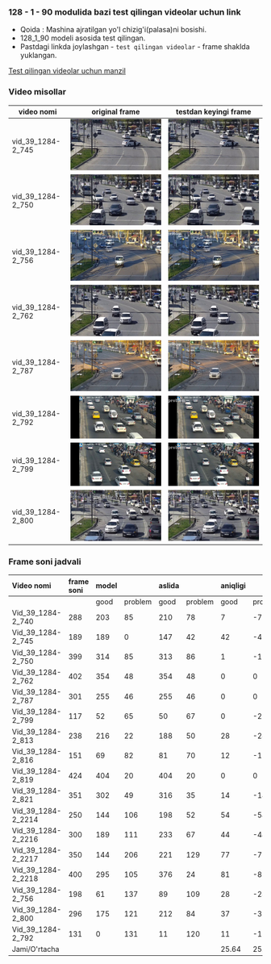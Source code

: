 ### 128 - 1 - 90 modulida bazi test qilingan videolar uchun link


* Qoida : Mashina ajratilgan yo'l chizig'i(palasa)ni bosishi. 
* 128_1_90 modeli asosida test qilingan.
* Pastdagi linkda joylashgan  - `test qilingan videolar`  - frame shaklda yuklangan.

[Test qilingan videolar uchun manzil](https://drive.google.com/drive/folders/1_ezPx9uKbrbeXvEhQQDUPSsRMx6nELlG)

### Video misollar
 
| video nomi        | original frame                         | testdan keyingi frame                   |
|-------------------|----------------------------------------|-----------------------------------------|
| vid_39_1284-2_745 | ![](../docs/orginal_image/org_745.jpg) | ![](../docs/orginal_image/test_745.jpg) |                                                                   
| vid_39_1284-2_750 | ![](../docs/orginal_image/org_750.jpg) | ![](../docs/orginal_image/test_750.jpg) |                                                                                                                                 
| vid_39_1284-2_756 | ![](../docs/orginal_image/org_756.jpg) | ![](../docs/orginal_image/test_756.jpg) |                                                               
| vid_39_1284-2_762 | ![](../docs/orginal_image/org_762.jpg) | ![](../docs/orginal_image/test_762.jpg) |
| vid_39_1284-2_787 | ![](../docs/orginal_image/org_787.jpg) | ![](../docs/orginal_image/test_787.jpg) |
| vid_39_1284-2_792 | ![](../docs/orginal_image/org_792.jpg) | ![](../docs/orginal_image/test_792.jpg) |
| vid_39_1284-2_799 | ![](../docs/orginal_image/org_799.jpg) | ![](../docs/orginal_image/test_799.jpg) |
| vid_39_1284-2_800 | ![](../docs/orginal_image/org_800.jpg) | ![](../docs/orginal_image/test_800.jpg) |

### Frame soni jadvali

| Video nomi         | frame soni | model |         | aslida |         | aniqligi |         | aniqligi (foizda) |         | 
|:-------------------|:-----------|:------|:--------|:-------|:--------|:---------|:--------|:------------------|:--------|
|                    |            | good  | problem | good   | problem | good     | problem | good              | problem |
| Vid_39_1284-2_740  | 288        | 203   | 85      | 210    | 78      | 7        | -7      | 0.96              | 1.08    |
| Vid_39_1284-2_745  | 189        | 189   | 0       | 147    | 42      | 42       | -42     | 1.28              | 0       |
| Vid_39_1284-2_750  | 399        | 314   | 85      | 313    | 86      | 1        | -1      | 1                 | 1       |
| Vid_39_1284-2_762  | 402        | 354   | 48      | 354    | 48      | 0        | 0       | 1                 | 1       |
| Vid_39_1284-2_787  | 301        | 255   | 46      | 255    | 46      | 0        | 0       | 1                 | 1       |
| Vid_39_1284-2_799  | 117        | 52    | 65      | 50     | 67      | 0        | -2      | 1.04              | 1.03    |
| Vid_39_1284-2_813  | 238        | 216   | 22      | 188    | 50      | 28       | -28     | 1.14              | 1.78    |
| Vid_39_1284-2_816  | 151        | 69    | 82      | 81     | 70      | 12       | -12     | 0.85              | 1.17    |
| Vid_39_1284-2_819  | 424        | 404   | 20      | 404    | 20      | 0        | 0       | 1                 | 0       |
| Vid_39_1284-2_821  | 351        | 302   | 49      | 316    | 35      | 14       | -14     | 0.96              | 1.4     |
| Vid_39_1284-2_2214 | 250        | 144   | 106     | 198    | 52      | 54       | -54     | 0.65              | 2.03    |
| Vid_39_1284-2_2216 | 300        | 189   | 111     | 233    | 67      | 44       | -44     | 0.81              | 1.65    |
| Vid_39_1284-2_2217 | 350        | 144   | 206     | 221    | 129     | 77       | -77     | 0.65              | 1.6     |
| Vid_39_1284-2_2218 | 400        | 295   | 105     | 376    | 24      | 81       | -81     | 0.78              | 4.3     |
| Vid_39_1284-2_756  | 198        | 61    | 137     | 89     | 109     | 28       | -28     | 0.68              | 1.25    |
| Vid_39_1284-2_800  | 296        | 175   | 121     | 212    | 84      | 37       | -37     | 0.82              | 1.44    |
| Vid_39_1284-2_792  | 131        | 0     | 131     | 11     | 120     | 11       | -11     | 0                 | 1.09    |
| Jami/O'rtacha      |            |       |         |        |         | 25.64    | 25.76   | 0.86              | 1.34    |




